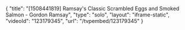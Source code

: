 {
    "title": "[1508441819] Ramsay's Classic Scrambled Eggs and Smoked Salmon - Gordon Ramsay",
    "type": "solo",
    "layout": "iframe-static",
    "videoId": "123179345",
    "url": "\/tvpembed\/123179345"
}
